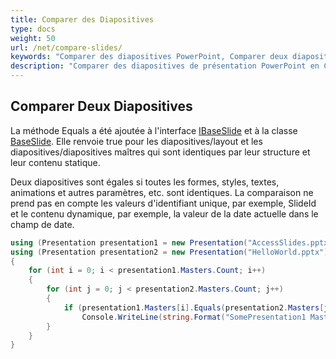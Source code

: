 ```yaml
---
title: Comparer des Diapositives
type: docs
weight: 50
url: /net/compare-slides/
keywords: "Comparer des diapositives PowerPoint, Comparer deux diapositives, Présentation, C#, Csharp, .NET, Aspose.Slides"
description: "Comparer des diapositives de présentation PowerPoint en C# ou .NET"
---
```


## **Comparer Deux Diapositives**
La méthode Equals a été ajoutée à l'interface [IBaseSlide](https://reference.aspose.com/slides/net/aspose.slides/ibaseslide) et à la classe [BaseSlide](https://reference.aspose.com/slides/net/aspose.slides/baseslide). Elle renvoie true pour les diapositives/layout et les diapositives/diapositives maîtres qui sont identiques par leur structure et leur contenu statique.

Deux diapositives sont égales si toutes les formes, styles, textes, animations et autres paramètres, etc. sont identiques. La comparaison ne prend pas en compte les valeurs d'identifiant unique, par exemple, SlideId et le contenu dynamique, par exemple, la valeur de la date actuelle dans le champ de date.

```c#
using (Presentation presentation1 = new Presentation("AccessSlides.pptx"))
using (Presentation presentation2 = new Presentation("HelloWorld.pptx"))
{
    for (int i = 0; i < presentation1.Masters.Count; i++)
    {
        for (int j = 0; j < presentation2.Masters.Count; j++)
        {
            if (presentation1.Masters[i].Equals(presentation2.Masters[j]))
                Console.WriteLine(string.Format("SomePresentation1 MasterSlide#{0} est égal à SomePresentation2 MasterSlide#{1}", i, j));
        }
    }
}
```